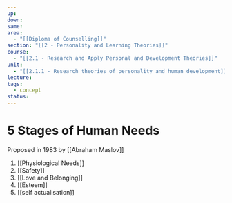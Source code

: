 ```yaml
---
up: 
down: 
same: 
area:
  - "[[Diploma of Counselling]]"
section: "[[2 - Personality and Learning Theories]]"
course:
  - "[[2.1 - Research and Apply Personal and Development Theories]]"
unit:
  - "[[2.1.1 - Research theories of personality and human development]]"
lecture: 
tags:
  - concept
status:
---
```

# 5 Stages of Human Needs
Proposed in 1983 by [[Abraham Maslov]]

1. [[Physiological Needs]]
2. [[Safety]]
3. [[Love and Belonging]]
4. [[Esteem]]
5. [[self actualisation]]